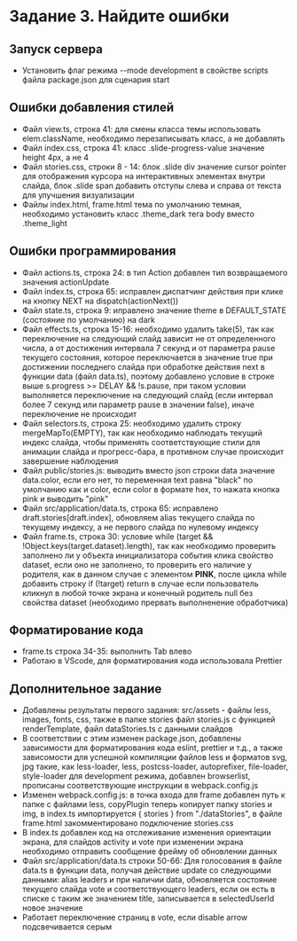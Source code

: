 # Задание 3. Найдите ошибки

## Запуск сервера

-   Установить флаг режима --mode development в свойстве scripts файла package.json для сценария start

## Ошибки добавления стилей

-   Файл view.ts, строка 41: для смены класса темы использовать elem.className, необходимо перезаписывать класс, а не добавлять
-   Файл index.css, строка 41: класс .slide-progress-value значение height 4px, а не 4
-   Файл stories.css, строки 8 - 14: блок .slide div значение cursor pointer для отображения курсора на интерактивных элементах внутри слайда, блок .slide span добавить отступы слева и справа от текста для улучшения визуализации
-   Файлы index.html, frame.html тема по умолчанию темная, необходимо установить класс .theme_dark тега body вместо .theme_light

## Ошибки программирования

-   Файл actions.ts, строка 24: в тип Action добавлен тип возвращаемого значения actionUpdate
-   Файл index.ts, строка 65: исправлен диспатчинг действия при клике на кнопку NEXT на dispatch(actionNext())
-   Файл state.ts, строка 9: иправлено значение theme в DEFAULT_STATE (состояние по умолчанию) на dark
-   Файл effects.ts, строка 15-16: необходимо удалить take(5), так как переключение на следующий слайд зависит не от определенного числа, а от достижения интервала 7 секунд и от параметра pause текущего состояния, которое переключается в значение true при достижении последнего слайда при обработке действия next в функции data (файл data.ts), поэтому добавлено условие в строке выше s.progress >= DELAY && !s.pause, при таком условии выполняется переключение на следующий слайд (если интервал более 7 секунд или параметр pause в значении false), иначе переключение не происходит
-   Файл selectors.ts, строка 25: необходимо удалить строку mergeMapTo(EMPTY), так как необходимо наблюдать текущий индекс слайда, чтобы применять соответствующие стили для анимации слайда и прогресс-бара, в противном случае происходит завершение наблюдения
-   Файл public/stories.js: выводить вместо json строки data значение data.color, если его нет, то переменная text равна "black" по умолчанию как и color, если color в формате hex, то нажата кнопка pink и выводить "pink"
-   Файл src/application/data.ts, строка 65: исправлено draft.stories[draft.index], обновляем alias текущего слайда по текущему индексу, а не первого слайда по нулевому индексу
-   Файл frame.ts, строка 30: условие while (target && !Object.keys(target.dataset).length), так как необходимо проверить заполнено ли у объекта инициализатора события клика свойство dataset, если оно не заполнено, то проверить его наличие у родителя, как в данном случае с элементом <strong>PINK</strong>, после цикла while добавить строку if (!target) return в случае если пользователь кликнул в любой точке экрана и конечный родитель null без свойства dataset (необходимо прервать выполненение обработчика)

## Форматирование кода

-   frame.ts строка 34-35: выполнить Tab влево
-   Работаю в VScode, для форматирования кода использовала Prettier

## Дополнительное задание

-   Добавлены результаты первого задания: src/assets - файлы less, images, fonts, css, также в папке stories файл stories.js c функцией renderTemplate, файл dataStories.ts с данными слайдов
-   В соответствии с этим изменен package.json, добавлены зависимости для форматирования кода eslint, prettier и т.д., а также зависомости для успешной компиляции файлов less и форматов svg, jpg такие, как less-loader, less, postcss-loader, autoprefixer, file-loader, style-loader для development режима, добавлен browserlist, прописаны соответствующие инструкции в webpack.config.js
-   Изменен webpack.config.js: в точка входа для frame добавлен путь к папке с файлами less,
    copyPlugin теперь копирует папку stories и img, в index.ts импортируется { stories } from "./dataStories", в файле frame.html закомментировано подключение stories.css
-   В index.ts добавлен код на отслеживание изменения ориентации экрана, для слайдов activity и vote при изменении экрана необходимо отправить сообщение фрейму об обновлении данных
-   Файл src/application/data.ts строки 50-66: Для голосования в файле data.ts в функции data, получая действие update cо следующими данными: alias leaders и при наличии data, обновляется состояние текущего слайда vote и соответствующего leaders, если он есть в списке с таким же значением title, записывается в selectedUserId новое значение
-   Работает переключение страниц в vote, если disable arrow подсвечивается серым
